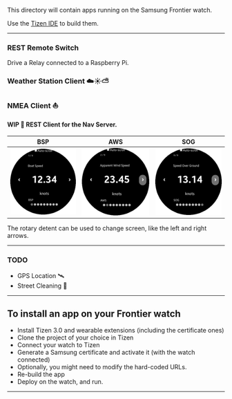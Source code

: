This directory will contain apps running on the Samsung Frontier watch.

Use the [Tizen IDE](https://www.tizen.org/) to  build them.

-----------------------------------------------------------

### REST Remote Switch
Drive a Relay connected to a Raspberry Pi.

### Weather Station Client ☁️☀️⛅

### NMEA Client ⛵
#### WIP 🚧 REST Client for the Nav Server.

| BSP | AWS | SOG |
|:---:|:---:|:---:|
|![BSP](./docimg/BSP.png)|![AWS](./docimg/AWS.png)|![SOG](./docimg/SOG.png)|

The rotary detent can be used to change screen, like the left and right arrows.

---

### TODO
- GPS Location 🛰️
- Street Cleaning 🚗

---

## To install an app on your Frontier watch
- Install Tizen 3.0 and wearable extensions (including the certificate ones)
- Clone the project of your choice in Tizen
- Connect your watch to Tizen
- Generate a Samsung certificate and activate it (with the watch connected)
- Optionally, you might need to modify the hard-coded URLs.
- Re-build the app
- Deploy on the watch, and run.

---
